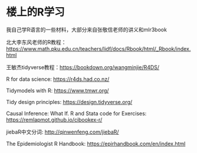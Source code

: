 # 楼上的R学习
我自己学R语言的一些材料，大部分来自张敬信老师的讲义和mlr3book

北大李东风老师的R教程：https://www.math.pku.edu.cn/teachers/lidf/docs/Rbook/html/_Rbook/index.html

王敏杰tidyverse教程：https://bookdown.org/wangminjie/R4DS/

R for data science: https://r4ds.had.co.nz/

Tidymodels with R: https://www.tmwr.org/

Tidy design principles: https://design.tidyverse.org/

Causal Inference: What If. R and Stata code for Exercises: https://remlapmot.github.io/cibookex-r/

jiebaR中文分词: http://qinwenfeng.com/jiebaR/

The Epidemiologist R Handbook: https://epirhandbook.com/en/index.html
